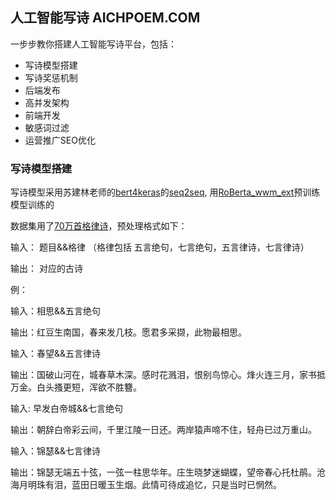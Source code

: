 ## 人工智能写诗 AICHPOEM.COM

一步步教你搭建人工智能写诗平台，包括：
* 写诗模型搭建
* 写诗奖惩机制
* 后端发布
* 高并发架构
* 前端开发
* 敏感词过滤
* 运营推广SEO优化

### 写诗模型搭建
写诗模型采用苏建林老师的[bert4keras](https://github.com/bojone/bert4keras/tree/master/)的[seq2seq](https://github.com/bojone/bert4keras/blob/master/examples/task_seq2seq_autotitle.py), 用[RoBerta_wwm_ext](https://github.com/ymcui/Chinese-BERT-wwm)预训练模型训练的

数据集用了[70万首格律诗](https://github.com/Werneror/Poetry)，预处理格式如下：

输入： 题目&&格律 （格律包括 五言绝句，七言绝句，五言律诗，七言律诗）

输出： 对应的古诗

例：

输入：相思&&五言绝句

输出：红豆生南国，春来发几枝。愿君多采撷，此物最相思。

输入：春望&&五言律诗

输出：国破山河在，城春草木深。感时花溅泪，恨别鸟惊心。烽火连三月，家书抵万金。白头搔更短，浑欲不胜簪。

输入: 早发白帝城&&七言绝句

输出：朝辞白帝彩云间，千里江陵一日还。两岸猿声啼不住，轻舟已过万重山。

输入：锦瑟&&七言律诗

输出：锦瑟无端五十弦，一弦一柱思华年。庄生晓梦迷蝴蝶，望帝春心托杜鹃。沧海月明珠有泪，蓝田日暖玉生烟。此情可待成追忆，只是当时已惘然。





